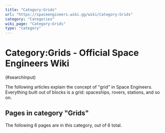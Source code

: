 ```yaml
---
title: "Category:Grids"
url: "https://spaceengineers.wiki.gg/wiki/Category:Grids"
category: "Categories"
wiki_page: "Category:Grids"
type: "category"
---
```


# Category:Grids - Official Space Engineers Wiki

(#searchInput)

The following articles explain the concept of "grid" in Space Engineers. Everything built out of blocks is a grid: spaceships, rovers, stations, and so on.

## Pages in category "Grids"

The following 6 pages are in this category, out of 6 total.